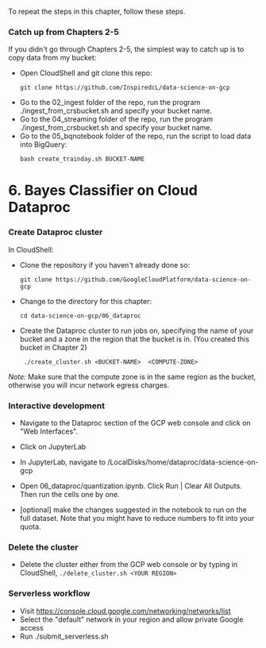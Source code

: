 To repeat the steps in this chapter, follow these steps.

### Catch up from Chapters 2-5
If you didn't go through Chapters 2-5, the simplest way to catch up is to copy data from my bucket:
* Open CloudShell and git clone this repo:
    ```
    git clone https://github.com/InspiredcL/data-science-on-gcp
    ```
* Go to the 02_ingest folder of the repo, run the program ./ingest_from_crsbucket.sh and specify your bucket name.
* Go to the 04_streaming folder of the repo, run the program ./ingest_from_crsbucket.sh and specify your bucket name.
* Go to the 05_bqnotebook folder of the repo, run the script to load data into BigQuery:
	```
	bash create_trainday.sh BUCKET-NAME
	```

# 6. Bayes Classifier on Cloud Dataproc

### Create Dataproc cluster
In CloudShell:
* Clone the repository if you haven't already done so:
    ```
    git clone https://github.com/GoogleCloudPlatform/data-science-on-gcp
    ```
* Change to the directory for this chapter:
    ```
    cd data-science-on-gcp/06_dataproc
    ```
* Create the Dataproc cluster to run jobs on, specifying the name of your bucket and a 
  zone in the region that the bucket is in. (You created this bucket in Chapter 2)
   ```
    ./create_cluster.sh <BUCKET-NAME>  <COMPUTE-ZONE>
    ```
*Note:* Make sure that the compute zone is in the same region as the bucket, otherwise you will incur network egress charges.

### Interactive development
* Navigate to the Dataproc section of the GCP web console and click on "Web Interfaces".

* Click on JupyterLab

* In JupyterLab, navigate to /LocalDisks/home/dataproc/data-science-on-gcp

* Open 06_dataproc/quantization.ipynb. Click Run | Clear All Outputs. Then run the cells one by one.
 
* [optional] make the changes suggested in the notebook to run on the full dataset.  Note that you might have to
  reduce numbers to fit into your quota.
  
### Delete the cluster
* Delete the cluster either from the GCP web console or by typing in CloudShell, ```./delete_cluster.sh <YOUR REGION>```

### Serverless workflow
* Visit https://console.cloud.google.com/networking/networks/list
* Select the "default" network in your region and allow private Google access
* Run ./submit_serverless.sh
 
